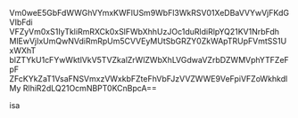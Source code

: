 Vm0weE5GbFdWWGhVYmxKWFlUSm9WbFl3WkRSV01XeDBaVVYwVjFKdGVIbFdi
VFZyVm0xS1IyTkliRmRXCk0xSlFWbXhhUzJOc1duRldiRlpYQ21KV1NrbFdh
MlEwVjIxUmQwNVdiRmRpUm5CVVEyMUtSbGRZY0ZkWApTRUpFVmtSS1UxWXhT
blZTYkU1cFYwWktlVkV5TVZkalZrWlZWbXhLVGdwaVZrbDZWMVphYTFZeFpF
ZFcKYkZaT1VsaFNSVmxzVWxkbFZteFhVbFJzVVZWWE9VeFpiVFZoWkhkdlMy
RlhiR2dLQ21OcmNBPT0KCnBpcA==

isa